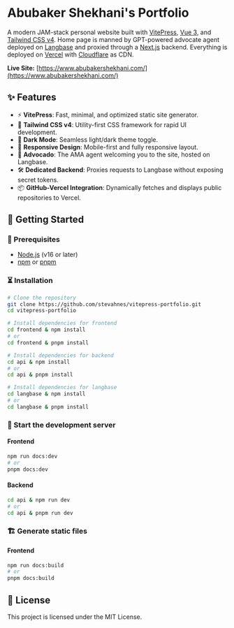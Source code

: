 # Abubaker Shekhani's Portfolio

A modern JAM-stack personal website built with [VitePress](https://vitepress.dev/), [Vue 3](https://vuejs.org/), and [Tailwind CSS v4](https://tailwindcss.com/).
Home page is manned by GPT-powered advocate agent deployed on [Langbase](https://langbase.com/) and proxied through a [Next.js](https://nextjs.org/) backend.
Everything is deployed on [Vercel](https://vercel.com/) with [Cloudflare](https://www.cloudflare.com/) as CDN.

**Live Site:** [https://www.abubakershekhani.com/](https://www.abubakershekhani.com/)

## ✨ Features

- ⚡️ **VitePress**: Fast, minimal, and optimized static site generator.
- 🎨 **Tailwind CSS v4**: Utility-first CSS framework for rapid UI development.
- 🌙 **Dark Mode**: Seamless light/dark theme toggle.
- 📱 **Responsive Design**: Mobile-first and fully responsive layout.
- 🧠 **Advocado**: The AMA agent welcoming you to the site, hosted on Langbase.
- 🛠 **Dedicated Backend**: Proxies requests to Langbase without exposing secret tokens.
- 📦 **GitHub-Vercel Integration**: Dynamically fetches and displays public repositories to Vercel.

## 🚀 Getting Started

### 📝 Prerequisites

- [Node.js](https://nodejs.org/) (v16 or later)
- [npm](https://www.npmjs.com/) or [pnpm](https://pnpm.io/)

### ⏳ Installation

```bash
# Clone the repository
git clone https://github.com/stevahnes/vitepress-portfolio.git
cd vitepress-portfolio

# Install dependencies for frontend
cd frontend & npm install
# or
cd frontend & pnpm install

# Install dependencies for backend
cd api & npm install
# or
cd api & pnpm install

# Install dependencies for langbase
cd langbase & npm install
# or
cd langbase & pnpm install
```

### 🏃 Start the development server

#### Frontend

```bash
npm run docs:dev
# or
pnpm docs:dev
```

#### Backend

```bash
cd api & npm run dev
# or
cd api & pnpm run dev
```

### 🏗️ Generate static files

#### Frontend

```bash
npm run docs:build
# or
pnpm docs:build
```

## 📄 License

This project is licensed under the MIT License.
